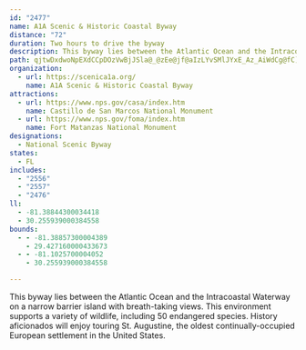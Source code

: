 ```yaml
---
id: "2477"
name: A1A Scenic & Historic Coastal Byway
distance: "72"
duration: Two hours to drive the byway
description: This byway lies between the Atlantic Ocean and the Intracoastal Waterway on a narrow barrier island with breath-taking views. This environment supports a variety of wildlife, including 50 endangered species. History aficionados will enjoy touring St. Augustine, the oldest continually-occupied European settlement in the United States.
path: qjtwDxdwoNpEXdCCpDOzVwBjJSla@_@zEe@jf@aIzLYvSMlJYxE_Az_AiWdCg@fC]zX_A`l@yAjUV`RxA`CFdDEhm@oEvEk@xG}@RIjRyArBY|F_BfDyAjj@cWxA{@pAeAlAqApAeBtM}SdHgKxFwFxRgQ|AqBr@gAbAeCxFcQz@yBhAcBbEiDn{AsUlvD{m@`qFi{@`uD_e@ncEcq@fgCu`@hx@oMldAqQ`CYbB?rHr@jBFfEa@tCq@tBu@rAy@|F}ErCiAvhA}TjVwFjn@cOd{@}TvtAw\lAnHf@rEPvC^nc@NdCl@rDdArDhAfCx@pApMhPpLpPnAvBdB`EtAxEdAzGfCd_@rDmAfI{Dvf@uVbM{G~BaCnDyA|@q@t@sAx@mCZYdBOzNSu@sd@FaAPw@RUb@kArJsl@|FeUzAsCn@q@bBkA~Am@fHgAtFyAzBy@nDmBzC_CrCqC`BuBzBkDh@g@|@]ZUl^_Gpy@uOlEs@^?lKmB`CWrAGlDERgE?aCUeEiHan@G{DJeBVuAf@eBt@yAnAeBz@s@zAy@`Bk@rASrDE~aAr@xQBf[WjFDfHx@z_AvUzBNPFjAA\AJ?LDHHFFFNH^BPlfBs^b\gFtCg@fEq@^Kh@Q~SmDbGaBjSgHva@sJtw@qQ|Dk@`L_AbT{E|DkAbH{CnFqBx`B{d@fNyD~wAc]j}Agd@|Aq@du@s_@`EkBzC}@|JuBfo@qLdVeG|s@aN|Eu@`JeAx[gDbF_AvEeBjC{AzBaBxAqAfVwWbEwC~DiBtAc@bDu@bG_AvImBhwAqd@H?JEjCe@hA?lObBlBHpCIhBc@nB{@pByA`MmMlA_A~B{@`BQnB@RC^@~d@tB~XbB`Pn@r]jBpE?pDU~I_BT?HAvFgArA[nASv@OZGnB_@p@Ub@IrBg@vzC}{@zCmA`DgC|DkE|AqAjBgAjBy@v}@}T~]}K|e@_PdDmAfC{AdCcCtCwElAeDr@sDPmBHeCKoRFmIZuDh@sCb@kB`A_CdBuCnCuC~CqBhZgLnd@{QpuBmy@fq@qXlj@uTbGsCdKmG`SgI~r@qXft@iXjSaI~TmJrq@iWpVwJbvA_h@pz@iY`c@iOfIgCpMyAbK{C`MwEx@e@tFiEjDkBhk@oS
organization:
  - url: https://scenica1a.org/
    name: A1A Scenic & Historic Coastal Byway
attractions:
  - url: https://www.nps.gov/casa/index.htm
    name: Castillo de San Marcos National Monument
  - url: https://www.nps.gov/foma/index.htm
    name: Fort Matanzas National Monument
designations:
  - National Scenic Byway
states:
  - FL
includes:
  - "2556"
  - "2557"
  - "2476"
ll:
  - -81.38844300034418
  - 30.255939000384558
bounds:
  - - -81.38857300004389
    - 29.427160000433673
  - - -81.1025700004052
    - 30.255939000384558

---
```


This byway lies between the Atlantic Ocean and the Intracoastal Waterway on a narrow barrier island with breath-taking views. This environment supports a variety of wildlife, including 50 endangered species. History aficionados will enjoy touring St. Augustine, the oldest continually-occupied European settlement in the United States.
